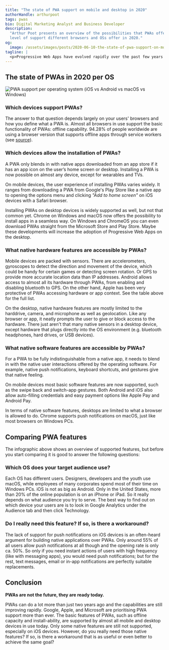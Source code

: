 ```yaml
---
title: "The state of PWA support on mobile and desktop in 2020"
authorHandle: arthurpoot
tags: pwas
bio: Digital Marketing Analyst and Business Developer
description:
  "Arthur Poot presents an overview of the possibilities that PWAs offer and the
  level of support different browsers and OSs offer in 2020."
og:
  image: /assets/images/posts/2020-06-10-the-state-of-pwa-support-on-mobile-and-desktop-in-2020/og-image.jpg
tagline: |
  <p>Progressive Web Apps have evolved rapidly over the past few years and are now supported better than ever. In the past 2 years, Microsoft and Samsung have joined Google in the quest to actively support and promote PWAs. Since early 2020, Apple seems to have realized that not all apps belong in the App Store. With the release of iOS 13, most basic PWA features are now finally fully supported on iPads and iPhones.</p> <p>There are still limitations for some operating systems (OS) and browsers, so when you are considering building a PWA it is important to take this in mind. That's why we made this overview.</p>
---
```


## The state of PWAs in 2020 per OS

![PWA support per operating system (iOS vs Android vs macOS vs Windows)](/assets/images/posts/2020-06-10-the-state-of-pwa-support-on-mobile-and-desktop-in-2020/infographic.png#@900-1800)

### Which devices support PWAs?

The answer to that question depends largely on your users' browsers and how you
define what a PWA is. Almost all browsers in use support the basic functionality
of PWAs: offline capability. 94.28% of people worldwide are using a browser
version that supports offline apps through service workers (see
[source](https://caniuse.com/#feat=serviceworkers)).

### Which devices allow the installation of PWAs?

A PWA only blends in with native apps downloaded from an app store if it has an
app icon on the user’s home screen or desktop. Installing a PWA is now possible
on almost any device, except for wearables and TVs.

On mobile devices, the user experience of installing PWAs varies widely. It
ranges from downloading a PWA from Google's Play Store like a native app to
opening the options menu and clicking _"Add to home screen"_ on iOS devices with
a Safari browser.

Installing PWAs on desktop devices is widely supported as well, but not that
common yet. Chrome on Windows and macOS now offers the possibility to install
apps in a seamless way. On Windows and ChromeOS you can even download PWAs
straight from the Microsoft Store and Play Store. Maybe these developments will
increase the adoption of Progressive Web Apps on the desktop.

### What native hardware features are accessible by PWAs?

Mobile devices are packed with sensors. There are accelerometers, gyroscopes to
detect the direction and movement of the device, which could be handy for
certain games or detecting screen rotation. Or GPS to provide more accurate
location data than IP addresses. Android allows access to almost all its
hardware through PWAs, from enabling and disabling bluetooth to GPS. On the
other hand, Apple has been very protective of PWAs accessing hardware or app
context. See the table above for the full list.

On the desktop, native hardware features are mostly limited to the harddrive,
camera, and microphone as well as geolocation. Like any browser or app, it
neatly prompts the user to give or block access to the hardware. There just
aren't that many native sensors in a desktop device, except hardware that plugs
directly into the OS environment (e.g. bluetooth headphones, hard drives, or USB
devices).

### What native software features are accessible by PWAs?

For a PWA to be fully indistinguishable from a native app, it needs to blend in
with the native user interactions offered by the operating software. For
example, native push notifications, keyboard shortcuts, and gestures give that
native feeling.

On mobile devices most basic software features are now supported, such as the
swipe back and switch-app gestures. Both Android and iOS also allow auto-filling
credentials and easy payment options like Apple Pay and Android Pay.

In terms of native software features, desktops are limited to what a browser is
allowed to do. Chrome supports push notifications on macOS, just like most
browsers on Windows PCs.

## Comparing PWA features

The infographic above shows an overview of supported features, but before you
start comparing it is good to answer the following questions:

### Which OS does your target audience use?

Each OS has different users. Designers, developers and the youth use macOS,
while employees of many corporates spend most of their time on Windows PCs. iOS
is not as big as Android. Only in the United States, more than 20% of the online
population is on an iPhone or iPad. So it really depends on what audience you
try to serve. The best way to find out on which device your users are is to look
in Google Analytics under the Audience tab and then click Technology.

### Do I really need this feature? If so, is there a workaround?

The lack of support for push notifications on iOS devices is an often-heard
argument for building native applications over PWAs. Only around 55% of all
users allow push notifications at all though and the opening rate is only ca.
50%. So only if you need instant actions of users with high frequency (like with
messaging apps), you would need push notifications; but for the rest, text
messages, email or in-app notifications are perfectly suitable replacements.

## Conclusion

**PWAs are not the future, they are ready today.**

PWAs can do a lot more than just two years ago and the capabilities are still
improving rapidly. Google, Apple, and Microsoft are prioritising PWA support
more than ever. The basic features of PWAs, such as offline capacity and
install-ability, are supported by almost all mobile and desktop devices in use
today. Only some native features are still not supported, especially on iOS
devices. However, do you really need those native features? If so, is there a
workaround that is as useful or even better to achieve the same goal?

